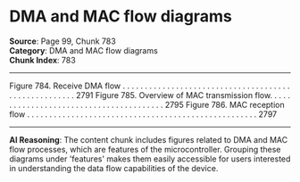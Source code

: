 # DMA and MAC flow diagrams

**Source**: Page 99, Chunk 783  
**Category**: DMA and MAC flow diagrams  
**Chunk Index**: 783

---

Figure 784. Receive DMA flow . . . . . . . . . . . . . . . . . . . . . . . . . . . . . . . . . . . . . . . . . . . . . . . . . . . . . 2791
Figure 785. Overview of MAC transmission flow. . . . . . . . . . . . . . . . . . . . . . . . . . . . . . . . . . . . . . . . 2795
Figure 786. MAC reception flow . . . . . . . . . . . . . . . . . . . . . . . . . . . . . . . . . . . . . . . . . . . . . . . . . . . . 2797

---

**AI Reasoning**: The content chunk includes figures related to DMA and MAC flow processes, which are features of the microcontroller. Grouping these diagrams under 'features' makes them easily accessible for users interested in understanding the data flow capabilities of the device.
